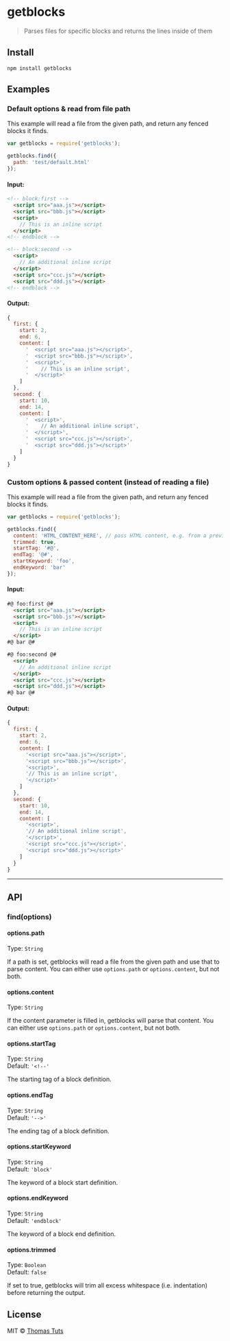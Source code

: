 getblocks
==============

> Parses files for specific blocks and returns the lines inside of them

## Install

```
npm install getblocks
```


## Examples

### Default options & read from file path

This example will read a file from the given path, and return any fenced blocks it finds.

```js
var getblocks = require('getblocks');

getblocks.find({
  path: 'test/default.html'
});
```

#### Input:

```html
<!-- block:first -->
  <script src="aaa.js"></script>
  <script src="bbb.js"></script>
  <script>
    // This is an inline script
  </script>
<!-- endblock -->

<!-- block:second -->
  <script>
    // An additional inline script
  </script>
  <script src="ccc.js"></script>
  <script src="ddd.js"></script>
<!-- endblock -->
```

#### Output:

```js
{
  first: {
    start: 2,
    end: 6,
    content: [
      '  <script src="aaa.js"></script>',
      '  <script src="bbb.js"></script>',
      '  <script>',
      '    // This is an inline script',
      '  </script>'
    ]
  },
  second: {
    start: 10,
    end: 14,
    content: [
      '  <script>',
      '    // An additional inline script',
      '  </script>',
      '  <script src="ccc.js"></script>',
      '  <script src="ddd.js"></script>'
    ]
  }
}
```

### Custom options & passed content (instead of reading a file)

This example will read a file from the given path, and return any fenced blocks it finds.

```js
var getblocks = require('getblocks');

getblocks.find({
  content: 'HTML_CONTENT_HERE', // pass HTML content, e.g. from a previously read file
  trimmed: true,
  startTag: '#@',
  endTag: '@#',
  startKeyword: 'foo',
  endKeyword: 'bar'
});
```

#### Input:

```html
#@ foo:first @#
  <script src="aaa.js"></script>
  <script src="bbb.js"></script>
  <script>
    // This is an inline script
  </script>
#@ bar @#

#@ foo:second @#
  <script>
    // An additional inline script
  </script>
  <script src="ccc.js"></script>
  <script src="ddd.js"></script>
#@ bar @#
```

#### Output:

```js
{
  first: {
    start: 2,
    end: 6,
    content: [
      '<script src="aaa.js"></script>',
      '<script src="bbb.js"></script>',
      '<script>',
      '// This is an inline script',
      '</script>'
    ]
  },
  second: {
    start: 10,
    end: 14,
    content: [
      '<script>',
      '// An additional inline script',
      '</script>',
      '<script src="ccc.js"></script>',
      '<script src="ddd.js"></script>'
    ]
  }
}
```

___

## API

### find(options)

#### options.path

Type: `String`  

If a path is set, getblocks will read a file from the given path and use that to parse content. You can either use `options.path` or `options.content`, but not both.

#### options.content

Type: `String`  

If the content parameter is filled in, getblocks will parse that content. You can either use `options.path` or `options.content`, but not both.


#### options.startTag

Type: `String`  
Default: `'<!--'`

The starting tag of a block definition.


#### options.endTag

Type: `String`  
Default: `'-->'`

The ending tag of a block definition.


#### options.startKeyword

Type: `String`  
Default: `'block'`

The keyword of a block start definition.


#### options.endKeyword

Type: `String`  
Default: `'endblock'`

The keyword of a block end definition.


#### options.trimmed

Type: `Boolean`  
Default: `false`

If set to true, getblocks will trim all excess whitespace (i.e. indentation) before returning the output.



## License

MIT © [Thomas Tuts](github.com/thomastuts)
